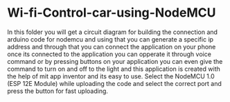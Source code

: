 # Wi-fi-Control-car-using-NodeMCU
In this folder you will get a circuit diagram for building the connection and arduino code for nodemcu and using that you can generate a specific ip address and through that you can connect the application on your phone once its connected to the application you can opperate it through voice command or by pressing buttons on your application you can even give the command to turn on and off to the light and this application is created with the help of mit app inventor and its easy to use.
Select the NodeMCU 1.0 (ESP 12E Module) while uploading the code and select the correct port and press the button for fast uploading.
